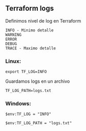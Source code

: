 
## Terraform logs

Definimos nivel de log en Terraform

```
INFO - Minimo detalle
WARNING
ERROR
DEBUG
TRACE - Maximo detalle
```

### Linux: 

```
export TF_LOG=INFO
```

Guardamos logs en un archivo

```
TF_LOG_PATH=logs.txt
```

### Windows:

```
$env:TF_LOG = "INFO"
```

```
$env:TF_LOG_PATH = "logs.txt"
```


